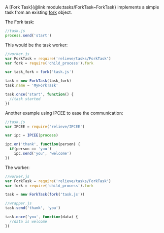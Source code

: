 A [Fork Task]{@link module:tasks/ForkTask~ForkTask} implements a simple task from an existing [fork](https://nodejs.org/api/child_process.html#child_process_child_process_fork_modulepath_args_options) object.

The Fork task:

```javascript
//task.js
process.send('start')
```

This would be the task worker:

```javascript
//worker.js
var ForkTask = require('relieve/tasks/ForkTask')
var fork = require('child_process').fork

var task_fork = fork('task.js')

task = new ForkTask(task_fork)
task.name = 'MyForkTask'

task.once('start', function() {
  //task started
})
```

Another example using IPCEE to ease the communication:

```javascript
//task.js
var IPCEE = require('relieve/IPCEE')

var ipc = IPCEE(process)

ipc.on('thank', function(person) {
  if(person == 'you')
    ipc.send('you', 'welcome')
})
```

The worker:

```javascript
//worker.js
var ForkTask = require('relieve/tasks/ForkTask')
var fork = require('child_process').fork

task = new ForkTask(fork('task.js'))

//wrapper.js
task.send('thank', 'you')

task.once('you', function(data) {
  //data is welcome
})
```
